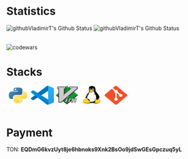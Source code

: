 # Statistics


<div align="left">
    <img height="350em" alt="githubVladimirT's Github Status" src="https://github-readme-stats-git-masterrstaa-rickstaa.vercel.app/api/top-langs/?username=githubVladimirT&theme=chartreuse-dark&langs_count=7" />
    <img height="200em" alt="githubVladimirT's Github Status" src="https://github-readme-stats-git-masterrstaa-rickstaa.vercel.app/api?username=githubVladimirT&show_icons=true&theme=chartreuse-dark&include_all_commits=true&count_private=true" />
</div>

<br>

<p align="left"> 
    <img align="center" alt="codewars" src="https://www.codewars.com/users/githubVladimirT/badges/large">
</p>

# Stacks

<div style="display: inline_block">
    <img align="center" alt="Python" height="50" width="60" src="https://raw.githubusercontent.com/devicons/devicon/master/icons/python/python-original.svg">
    <img align="center" alt="VS Code" height="50" width="60" src="https://raw.githubusercontent.com/devicons/devicon/master/icons/vscode/vscode-original.svg">
    <img align="center" alt="Vim" height="50" width="60" src="https://raw.githubusercontent.com/devicons/devicon/master/icons/vim/vim-original.svg">
    <img align="center" alt="Linux" height="50" width="60" src="https://raw.githubusercontent.com/devicons/devicon/master/icons/linux/linux-original.svg">
    <img align="center" alt="Git" height="50" width="60" src="https://raw.githubusercontent.com/devicons/devicon/master/icons/git/git-original.svg"><br>
</div>

<br>

# Payment

<p>TON: <b>EQDmG6kvzUyt8je6hbnoks9Xnk2BsOo9jdSwGEsGpczuq5yL</b></p>
